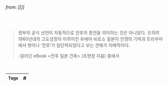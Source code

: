 
###### from: [[]]

<br/>

>정부의 공식 선언이 자동적으로 전후의 종언을 의미하는 것은 아니었다. 오히려 1960년대의 고도성장이 이루어진 후에야 비로소 일본이 전쟁의 기억과 트라우마에서 벗어나 ‘전후’가 일단락되었다고 보는 견해가 지배적이다.  
>
>-알라딘 eBook <전후 일본 건축> (조현정 지음) 중에서 

<br/>

| <small> Tags </small> | # |
| --- | --- |
